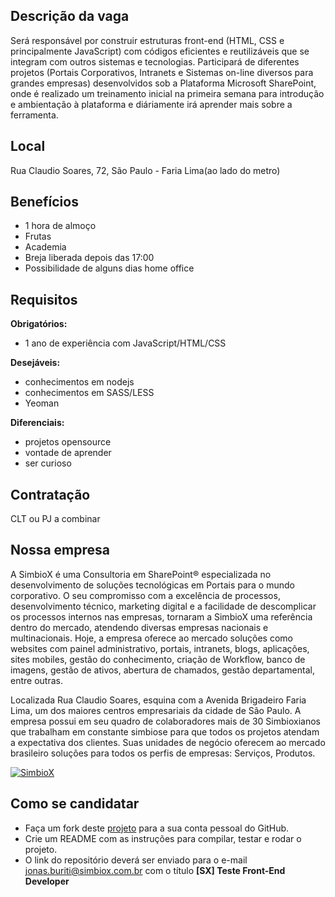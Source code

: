 ## Descrição da vaga

Será responsável por construir estruturas front-end 
(HTML, CSS e principalmente JavaScript) com códigos 
eficientes e reutilizáveis que se integram com outros 
sistemas e tecnologias. Participará de diferentes projetos 
(Portais Corporativos, Intranets e Sistemas on-line diversos para grandes empresas) 
desenvolvidos sob a Plataforma Microsoft SharePoint, onde é realizado um treinamento 
inicial na primeira semana para introdução e ambientação à plataforma e 
diáriamente irá aprender mais sobre a ferramenta.

## Local

Rua Claudio Soares, 72, São Paulo - Faria Lima(ao lado do metro)

## Benefícios

- 1 hora de almoço
- Frutas
- Academia
- Breja liberada depois das 17:00
- Possibilidade de alguns dias home office

## Requisitos

**Obrigatórios:**
- 1 ano de experiência com JavaScript/HTML/CSS

**Desejáveis:**
- conhecimentos em nodejs
- conhecimentos em SASS/LESS
- Yeoman

**Diferenciais:**
- projetos opensource
- vontade de aprender
- ser curioso

## Contratação

CLT ou PJ a combinar

## Nossa empresa

A SimbioX é uma Consultoria em SharePoint® especializada no 
desenvolvimento de soluções tecnológicas em Portais para o 
mundo corporativo. O seu compromisso com a excelência de 
processos, desenvolvimento técnico, marketing digital e a 
facilidade de descomplicar os processos internos nas empresas, 
tornaram a SimbioX uma referência dentro do mercado, atendendo 
diversas empresas nacionais e multinacionais. 
Hoje, a empresa oferece ao mercado soluções como websites 
com painel administrativo, portais, intranets, blogs, aplicações, sites mobiles, 
gestão do conhecimento, criação de Workflow, banco de imagens, 
gestão de ativos, abertura de chamados, gestão departamental, entre outras.

Localizada Rua Claudio Soares, esquina com a Avenida Brigadeiro Faria Lima, 
um dos maiores centros empresariais da cidade de São Paulo. 
A empresa possui em seu quadro de colaboradores mais de 30 Simbioxianos 
que trabalham em constante simbiose para que todos os projetos atendam a 
expectativa dos clientes. Suas unidades de negócio oferecem ao mercado 
brasileiro soluções para todos os perfis de empresas: Serviços, Produtos.

[![SimbioX](https://i.ytimg.com/vi/Ey9UhvcCE0I/hqdefault.jpg)](https://www.youtube.com/watch?v=Ey9UhvcCE0I "SimbioX")

## Como se candidatar

- Faça um fork deste [projeto](https://github.com/SimbioX/teste-front-end-developer) 
para a sua conta pessoal do GitHub.
- Crie um README com as instruções para compilar, testar e rodar o projeto.
- O link do repositório deverá ser enviado para o e-mail
jonas.buriti@simbiox.com.br com o título **[SX] Teste Front-End Developer**
